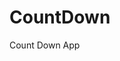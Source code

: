 # CountDown
 Count Down App
     
           
                                                        
                                                                     
                                                                 
                                                      
                                                   
                                
                    
              
    
 
   
